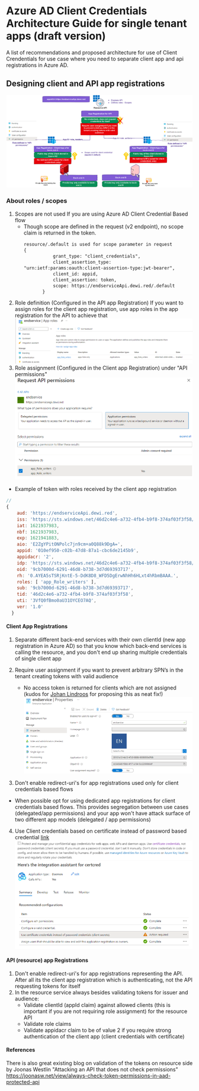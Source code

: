# Azure AD Client Credentials Architecture Guide for single tenant apps  (draft version)
A list of recommendations and proposed architecture for use of Client Crendentials for use case where you need to separate client app and api registrations in Azure AD.
## Designing client and API app registrations
![img](img/6.png)
### About roles / scopes
1. Scopes are not used If you are using Azure AD Client Credential Based flow
   - Though scope are defined in the request (v2 endpoint), no scope claim is returned in the token. 
     ```
     resource/.default is used for scope parameter in request
     {
                grant_type: "client_credentials",
                client_assertion_type: "urn:ietf:params:oauth:client-assertion-type:jwt-bearer",
                client_id: appid,
                client_assertion: token,
                scope: https://endserviceApi.dewi.red/.default
            }
     ```
2. Role definition (Configured in the API app Registration) If you want to assign roles for the client app registration, use app roles in the app registration for the API to achieve that
![img](img/1.png)
3. Role assignment (Configured in the Client app Registration) under "API permissions"
![img](img/2.png)
- Example of token with roles received by the client app registration 
```js
//
{
    aud: 'https://endserviceApi.dewi.red',
    iss: 'https://sts.windows.net/46d2c4e6-a732-4fb4-b9f8-374af03f3f58/',
    iat: 1621937983,
    nbf: 1621937983,
    exp: 1621941883,
    aio: 'E2ZgYPitONPolc7jn9cm+a0Q88k9DgA=',
    appid: '010ef950-c02b-47d8-87a1-cbc6de2145b9',
    appidacr: '2',
    idp: 'https://sts.windows.net/46d2c4e6-a732-4fb4-b9f8-374af03f3f58/',
    oid: '9cb7000d-6291-46d8-b738-3d7d69393717',
    rh: '0.AYEA5sTSRjKntE-5-DdK8D8_WFD5DgErwNhHh6HLxt4hRbmBAAA.',
    roles: [ 'app_Role_writers' ],
    sub: '9cb7000d-6291-46d8-b738-3d7d69393717',
    tid: '46d2c4e6-a732-4fb4-b9f8-374af03f3f58',
    uti: '3VfQ0fBmo0aU31OYCEO7AQ',
    ver: '1.0'
  }
```
#### Client App Registrations
1. Separate different back-end services with their own clientId (new app registration in Azure AD) so that you know which back-end services is calling the resource, and you don't end up sharing multiple credentials of single client app
2. Require user assignment if you want to prevent arbitrary SPN’s in the tenant creating tokens with valid audience 
   - No access token is returned for clients which are not assigned (kudos for [Johan Lindroos](https://www.linkedin.com/in/johanlindroos/) for proposing this as neat fix!)
![img](img/7.png)

3. Don't enable redirect-uri's for app registrations used only for client credentials based flows 
 - When possible opt for using dedicated app registrations for client credentials based flows. This provides segregation between use cases (delegated/app permissions) and your app won't have attack surface of two different app models (delegated / app permissions)
4. Use Client credentials based on certificate instead of password based credential [link](https://docs.microsoft.com/en-us/azure/active-directory/develop/identity-platform-integration-checklist#security)
![img](img/4.png)
![img](img/5%20certcred.png)

#### API (resource) app Registrations
1. Don't enable redirect-uri's for app registrations representing the API. After all its the client app registration which is authenticating, not the API requesting tokens for itself
2. In the resource service always besides validating tokens for issuer and audience:
   - Validate clientId (appId claim) against allowed clients (this is important if you are not requiring role assignment) for the resource API
   - Validate role claims
   - Validate appidacr  claim to be of value 2 if you require strong authentication of the client app (client credentials with certificate)
  

#### References
There is also great existing blog on validation of the tokens on resource side by Joonas Westlin 
"Attacking an API that does not check permissions"
https://joonasw.net/view/always-check-token-permissions-in-aad-protected-api 